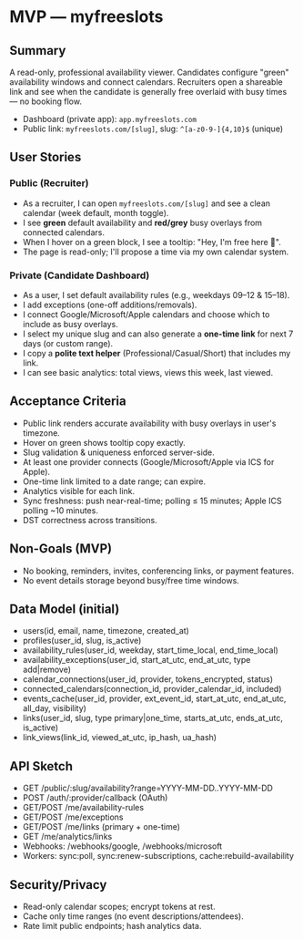 # MVP — myfreeslots

## Summary
A read-only, professional availability viewer. Candidates configure "green" availability windows and connect calendars. Recruiters open a shareable link and see when the candidate is generally free overlaid with busy times — no booking flow.

- Dashboard (private app): `app.myfreeslots.com`
- Public link: `myfreeslots.com/[slug]`, slug: `^[a-z0-9-]{4,10}$` (unique)

## User Stories

### Public (Recruiter)
- As a recruiter, I can open `myfreeslots.com/[slug]` and see a clean calendar (week default, month toggle).
- I see **green** default availability and **red/grey** busy overlays from connected calendars.
- When I hover on a green block, I see a tooltip: "Hey, I'm free here 🙂".
- The page is read-only; I'll propose a time via my own calendar system.

### Private (Candidate Dashboard)
- As a user, I set default availability rules (e.g., weekdays 09–12 & 15–18).
- I add exceptions (one-off additions/removals).
- I connect Google/Microsoft/Apple calendars and choose which to include as busy overlays.
- I select my unique slug and can also generate a **one-time link** for next 7 days (or custom range).
- I copy a **polite text helper** (Professional/Casual/Short) that includes my link.
- I can see basic analytics: total views, views this week, last viewed.

## Acceptance Criteria
- Public link renders accurate availability with busy overlays in user's timezone.
- Hover on green shows tooltip copy exactly.
- Slug validation & uniqueness enforced server-side.
- At least one provider connects (Google/Microsoft/Apple via ICS for Apple).
- One-time link limited to a date range; can expire.
- Analytics visible for each link.
- Sync freshness: push near-real-time; polling ≤ 15 minutes; Apple ICS polling ~10 minutes.
- DST correctness across transitions.

## Non-Goals (MVP)
- No booking, reminders, invites, conferencing links, or payment features.
- No event details storage beyond busy/free time windows.

## Data Model (initial)
- users(id, email, name, timezone, created_at)
- profiles(user_id, slug, is_active)
- availability_rules(user_id, weekday, start_time_local, end_time_local)
- availability_exceptions(user_id, start_at_utc, end_at_utc, type add|remove)
- calendar_connections(user_id, provider, tokens_encrypted, status)
- connected_calendars(connection_id, provider_calendar_id, included)
- events_cache(user_id, provider, ext_event_id, start_at_utc, end_at_utc, all_day, visibility)
- links(user_id, slug, type primary|one_time, starts_at_utc, ends_at_utc, is_active)
- link_views(link_id, viewed_at_utc, ip_hash, ua_hash)

## API Sketch
- GET /public/:slug/availability?range=YYYY-MM-DD..YYYY-MM-DD
- POST /auth/:provider/callback (OAuth)
- GET/POST /me/availability-rules
- GET/POST /me/exceptions
- GET/POST /me/links (primary + one-time)
- GET /me/analytics/links
- Webhooks: /webhooks/google, /webhooks/microsoft
- Workers: sync:poll, sync:renew-subscriptions, cache:rebuild-availability

## Security/Privacy
- Read-only calendar scopes; encrypt tokens at rest.
- Cache only time ranges (no event descriptions/attendees).
- Rate limit public endpoints; hash analytics data.
